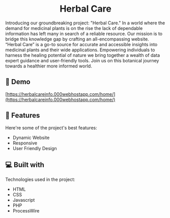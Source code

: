 <h1 align="center" id="title">Herbal Care</h1>

<p id="description">Introducing our groundbreaking project: "Herbal Care." In a world where the demand for medicinal plants is on the rise the lack of dependable information has left many in search of a reliable resource. Our mission is to bridge this knowledge gap by crafting an all-encompassing website. “Herbal Care” is a go-to source for accurate and accessible insights into medicinal plants and their wide applications. Empowering individuals to harness the healing potential of nature we bring together a wealth of data expert guidance and user-friendly tools. Join us on this botanical journey towards a healthier more informed world.</p>

<h2>🚀 Demo</h2>

[https://herbalcareinfo.000webhostapp.com/home/](https://herbalcareinfo.000webhostapp.com/home/)

  
  
<h2>🧐 Features</h2>

Here're some of the project's best features:

*   Dynamic Website
*   Responsive
*   User Friendly Design

  
  
<h2>💻 Built with</h2>

Technologies used in the project:

*   HTML
*   CSS
*   Javascript
*   PHP
*   ProcessWire
